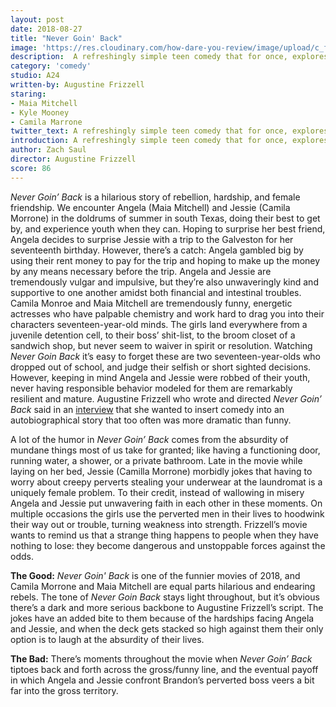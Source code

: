 ```yaml
---
layout: post
date: 2018-08-27
title: "Never Goin' Back"
image: 'https://res.cloudinary.com/how-dare-you-review/image/upload/c_fill,h_399,w_760/v1529788824/never-goin-back.jpg'
description:  A refreshingly simple teen comedy that for once, explores friendship earnestly instead of romance. All 17-year old dropouts Angela and Jessie wanted was a weekend at the beach.   
category: 'comedy'
studio: A24
written-by: Augustine Frizzell
staring:  
- Maia Mitchell
- Kyle Mooney
- Camila Marrone  
twitter_text: A refreshingly simple teen comedy that for once, explores friendship earnestly instead of romance. All 17-year old dropouts Angela and Jessie wanted was a weekend at the beach.   
introduction: A refreshingly simple teen comedy that for once, explores friendship earnestly instead of romance. All 17-year old dropouts Angela and Jessie wanted was a weekend at the beach.  
author: Zach Saul
director: Augustine Frizzell
score: 86
---
```




*Never Goin’ Back* is a hilarious story of rebellion, hardship, and female friendship. We encounter Angela (Maia Mitchell) and Jessie (Camila Morrone) in the doldrums of summer in south Texas, doing their best to get by, and experience youth when they can. Hoping to surprise her best friend, Angela decides to surprise Jessie with a trip to the Galveston for her seventeenth birthday. However, there’s a catch: Angela gambled big by using their rent money to pay for the trip and hoping to make up the money by any means necessary before the trip. Angela and Jessie are tremendously vulgar and impulsive, but they’re also unwaveringly kind and supportive to one another amidst both financial and intestinal troubles. Camila Monroe and Maia Mitchell are tremendously funny, energetic actresses who have palpable chemistry and work hard to drag you into their characters seventeen-year-old minds. The girls land everywhere from a juvenile detention cell, to their boss’ shit-list, to the broom closet of a sandwich shop, but never seem to waiver in spirit or resolution. Watching *Never Goin Back* it’s easy to forget these are two seventeen-year-olds who dropped out of school, and judge their selfish or short sighted decisions. However, keeping in mind Angela and Jessie were robbed of their youth, never having responsible behavior modeled for them are remarkably resilient and mature. Augustine Frizzell who wrote and directed *Never Goin’ Back* said in an [interview](https://www.youtube.com/watch?v=8KeOdw5yiUc) that she wanted to insert comedy into an autobiographical story that too often was more dramatic than funny.

A lot of the humor in *Never Goin’ Back* comes from the absurdity of mundane things most of us take for granted; like having a functioning door, running water, a shower, or a private bathroom. Late in the movie while laying on her bed, Jessie (Camilla Morrone) morbidly jokes that having to worry about creepy perverts stealing your underwear at the laundromat is a uniquely female problem. To their credit, instead of wallowing in misery Angela and Jessie put unwavering faith in each other in these moments. On multiple occasions the girls use the perverted men in their lives to hoodwink their way out or trouble, turning weakness into strength. Frizzell’s movie wants to remind us that a strange thing happens to people when they have nothing to lose: they become dangerous and unstoppable forces against the odds.

**The Good:** *Never Goin' Back* is one of the funnier movies of 2018, and Camila Morrone and Maia Mitchell are equal parts hilarious and endearing rebels. The tone of *Never Goin Back* stays light throughout, but it’s obvious there’s a dark and more serious backbone to Augustine Frizzell’s script. The jokes have an added bite to them because of the hardships facing Angela and Jessie, and when the deck gets stacked so high against them their only option is to laugh at the absurdity of their lives.  

**The Bad:** There’s moments throughout the movie when *Never Goin’ Back* tiptoes back and forth across the gross/funny line, and the eventual payoff in which Angela and Jessie confront Brandon’s perverted boss veers a bit far into the gross territory.  
